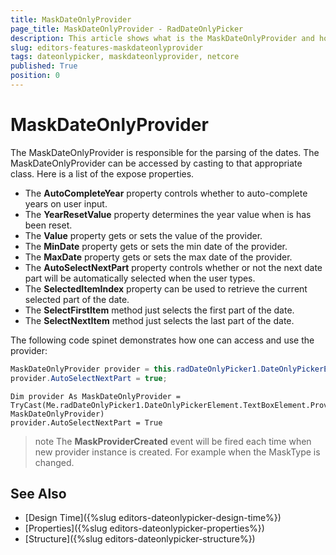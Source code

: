 ```yaml
---
title: MaskDateOnlyProvider
page_title: MaskDateOnlyProvider - RadDateOnlyPicker 
description: This article shows what is the MaskDateOnlyProvider and how you can access it.
slug: editors-features-maskdateonlyprovider
tags: dateonlypicker, maskdateonlyprovider, netcore
published: True
position: 0
---
```


# MaskDateOnlyProvider

The MaskDateOnlyProvider is responsible for the parsing of the dates. The MaskDateOnlyProvider can be accessed by casting to that appropriate class. Here is a list of the expose properties.

* The __AutoCompleteYear__ property controls whether to auto-complete years on user input.
* The __YearResetValue__ property determines the year value when is has been reset.           
* The __Value__ property gets or sets the value of the provider.
* The __MinDate__ property gets or sets the min date of the provider.
* The __MaxDate__ property gets or sets the max date of the provider.
* The __AutoSelectNextPart__ property controls whether or not the next date part will be automatically selected when the user types.
* The __SelectedItemIndex__ property can be used to retrieve the current selected part of the date.           
* The __SelectFirstItem__ method just selects the first part of the date.
* The __SelectNextItem__ method just selects the last part of the date.

The following code spinet demonstrates how one can access and use the provider:     

````C#
MaskDateOnlyProvider provider = this.radDateOnlyPicker1.DateOnlyPickerElement.TextBoxElement.Provider as MaskDateOnlyProvider;
provider.AutoSelectNextPart = true;

````
````VB.NET
Dim provider As MaskDateOnlyProvider = TryCast(Me.radDateOnlyPicker1.DateOnlyPickerElement.TextBoxElement.Provider, MaskDateOnlyProvider)
provider.AutoSelectNextPart = True

````

>note 
The __MaskProviderCreated__ event will be fired each time when new provider instance is created. For example when the MaskType is changed.


## See Also

* [Design Time]({%slug editors-dateonlypicker-design-time%})
* [Properties]({%slug editors-dateonlypicker-properties%})
* [Structure]({%slug editors-dateonlypicker-structure%})

